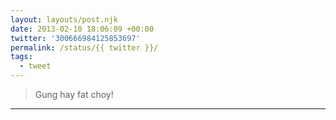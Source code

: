 ```yaml
---
layout: layouts/post.njk
date: 2013-02-10 18:06:09 +00:00
twitter: '300666984125853697'
permalink: /status/{{ twitter }}/
tags: 
  - tweet
---
```


> Gung hay fat choy!

---
